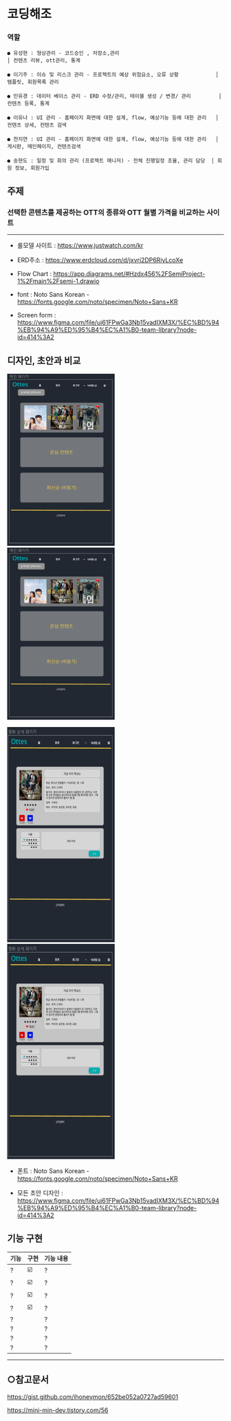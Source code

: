 # 코딩해조

### 역할


```
● 유성현 : 형상관리 - 코드승인 , 저장소,관리                                   │ 컨텐츠 리뷰, ott관리, 통계

● 이기주 : 이슈 및 리스크 관리 - 프로젝트의 예상 위험요소, 오류 상황            │ 템플릿, 회원목록 관리

● 민유경 : 데이터 베이스 관리 - ERD 수정/관리, 테이블 생성 / 변경/ 관리         │ 컨텐츠 등록, 통계

● 이유나 : UI 관리 - 홈페이지 화면에 대한 설계, flow, 예상기능 등에 대한 관리   │ 컨텐츠 상세, 컨텐츠 검색
 
● 천지연 : UI 관리 - 홈페이지 화면에 대한 설계, flow, 예상기능 등에 대한 관리   │ 게시판, 메인페이지, 컨텐츠검색

● 송현도 : 일정 및 회의 관리 (프로젝트 매니저) - 전체 진행일정 조율, 관리 담당  │ 회원 정보, 회원가입
```


## 주제

### 선택한 콘텐츠를 제공하는 OTT의 종류와 OTT 월별 가격을 비교하는 사이트
***

+ 롤모델 사이트 : <https://www.justwatch.com/kr>

+ ERD주소 : <https://www.erdcloud.com/d/jxvri2DP6RiyLcoXe>

+ Flow Chart : https://app.diagrams.net/#Hzdx456%2FSemiProject-1%2Fmain%2Fsemi-1.drawio



+ font : Noto Sans Korean - https://fonts.google.com/noto/specimen/Noto+Sans+KR

+ Screen form : https://www.figma.com/file/ui61FPwGa3Nb15vadIXM3X/%EC%BD%94%EB%94%A9%ED%95%B4%EC%A1%B0-team-library?node-id=414%3A2



## 디자인, 초안과 비교


<img src="img/mainDraft.PNG" width="250" height="400">　　　　　<img src="img/mainDraft.PNG" width="250" height="400">

<img src="img/detailDraft.PNG" width="250" height="500">　　　　　<img src="img/detailDraft.PNG" width="250" height="500">

+ 폰트 : Noto Sans Korean - https://fonts.google.com/noto/specimen/Noto+Sans+KR

+ 모든 초안 디자인 : https://www.figma.com/file/ui61FPwGa3Nb15vadIXM3X/%EC%BD%94%EB%94%A9%ED%95%B4%EC%A1%B0-team-library?node-id=414%3A2


##  기능 구현


| 기능 | 구현 | 기능 내용 |
| ------ | ------ | ----------- |
| ? | ☑️ | ? |
| ? | ☑️ |? |
| ? | ☑️ |? |
| ? | ☑️ | ? |
| ? |  | ? |
| ? |  | ? |
| ? |  | ? |
| ? |  | ?  |


***
## ○참고문서

<https://gist.github.com/ihoneymon/652be052a0727ad59601>

<https://mini-min-dev.tistory.com/56>
